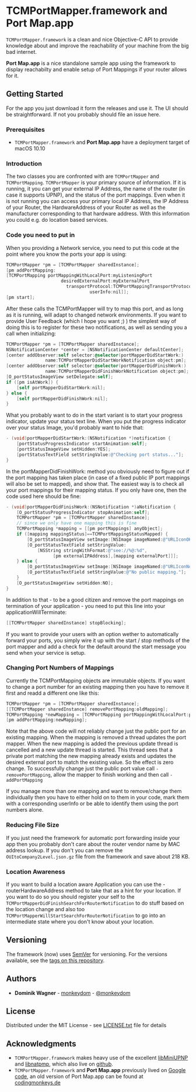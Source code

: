 # TCMPortMapper.framework and Port Map.app

`TCMPortMapper.framework` is a clean and nice Objective-C API to provide knowledge about and improve the reachability of your machine from the big bad internet.

**Port Map.app** is a nice standalone sample app using the framework to display reachabilty and enable setup of Port Mappings if your router allows for it.


## Getting Started

For the app you just download it form the releases and use it. The UI should be straightforward. If not you probably should file an issue here.

### Prerequisites

* `TCMPortMapper.framework` and **Port Map.app** have a deployment target of macOS 10.10 

### Introduction
The two classes you are confronted with are `TCMPortMapper` and `TCMPortMapping`. `TCMPortMapper` is your primary source of information. If it is running, it you can get your external IP Address, the name of the router (in case it supports UPNP), and the status of the port mappings. Even when it is not running you can access your primary local IP Address, the IP Address of your Router, the HardwareAddress of your Router as well as the manufacturer corresponding to that hardware address. With this information you could e.g. do location based services.

### Code you need to put in
When you providing a Network service, you need to put this code at the point where you know the ports your app is using:

```objectivec
TCMPortMapper *pm = [TCMPortMapper sharedInstance];
[pm addPortMapping:
[TCMPortMapping portMappingWithLocalPort:myListeningPort 
                     desiredExternalPort:myExternalPort 
                       transportProtocol:TCMPortMappingTransportProtocolTCP
                                userInfo:nil]];
[pm start];
```

After these calls the TCMPortMapper will try to map this port, and as long as it is running, will adapt to changed network environments. If you want to provide User Feedback (which I hope you want ;) ) the simplest way of doing this is to register for these two notifications, as well as sending you a call when initializing:

```objectivec
TCMPortMapper *pm = [TCMPortMapper sharedInstance];
NSNotificationCenter *center = [NSNotificationCenter defaultCenter];
[center addObserver:self selector:@selector(portMapperDidStartWork:) 
               name:TCMPortMapperDidStartWorkNotification object:pm];
[center addObserver:self selector:@selector(portMapperDidFinishWork:)
               name:TCMPortMapperDidFinishWorkNotification object:pm];
[O_portStatusImageView setDelegate:self];
if ([pm isAtWork]) {
    [self portMapperDidStartWork:nil];
} else {
    [self portMapperDidFinishWork:nil];
}
```

What you probably want to do in the start variant is to start your progress indicator, update your status text line. When you put the progress indicator over your status Image, you'd probably want to hide that:

```objectivec
- (void)portMapperDidStartWork:(NSNotification *)notification {
    [portStatusProgressIndicator startAnimation:self];
    [portStatusImageView setHidden:YES];
    [portStatusTextField setStringValue:@"Checking port status..."];
}
```

In the portMapperDidFinishWork: method you obviously need to figure out if the port mapping has taken place (in case of a fixed public IP port mappings will also be set to mapped), and show that. The easiest way is to check all your port mappings for their mapping status. If you only have one, then the code used here should be fine:

```objectivec
- (void)portMapperDidFinishWork:(NSNotification *)aNotification {
    [O_portStatusProgressIndicator stopAnimation:self];
    TCMPortMapper *pm = [TCMPortMapper sharedInstance];
    // since we only have one mapping this is fine
    TCMPortMapping *mapping = [[pm portMappings] anyObject];
    if ([mapping mappingStatus]==TCMPortMappingStatusMapped) {
        [O_portStatusImageView setImage:[NSImage imageNamed:@"URLIconOK"]];
        [O_portStatusTextField setStringValue:
            [NSString stringWithFormat:@"see://%@:%d",
                  [pm externalIPAddress],[mapping externalPort]]];
    } else {
        [O_portStatusImageView setImage:[NSImage imageNamed:@"URLIconNotOK"]];
        [O_portStatusTextField setStringValue:@"No public mapping."];
    }
    [O_portStatusImageView setHidden:NO];
}
```

In addition to that - to be a good citizen and remove the port mappings on termination of your application - you need to put this line into your applicationWillTerminate:

```objectivec
[[TCMPortMapper sharedInstance] stopBlocking];
```

If you want to provide your users with an option wether to automatically forward your ports, you simply wire it up with the start / stop methods of the port mapper and add a check for the default around the start message you send when your service is setup.

### Changing Port Numbers of Mappings

Currently the TCMPortMapping objects are immutable objects. If you want to change a port number for an existing mapping then you have to remove it first and readd a different one like this:

```objectivec
TCMPortMapper *pm = [TCMPortMapper sharedInstance];
[[TCMPortMapper sharedInstance] removePortMapping:oldMapping];
TCMPortMapping *newMapping = [TCMPortMapping portMappingWithLocalPort:port desiredExternalPort:port transportProtocol:TCMPortMappingTransportProtocolTCP userInfo:nil];
[pm addPortMapping:newMapping];
```
Note that the above code will not reliably change just the public port for an existing mapping. When the mapping is removed a thread updates the port mapper. When the new mapping is added the previous update thread is cancelled and a new update thread is started. This thread sees that a private port matching the new mapping already exists and updates the desired external port to match the existing value. So the effect is zero change. To successfully change just the public port value call `-removePortMapping`, allow the mapper to finish working and then call `- addPortMapping`

If you manage more than one mapping and want to remove/change them individually then you have to either hold on to them in your code, mark them with a corresponding userInfo or be able to identify them using the port numbers alone.

### Reducing File Size
If you just need the framework for automatic port forwarding inside your app then you probably don't care about the router vendor name by MAC address lookup. If you don't you can remove the `OUItoCompany2Level.json.gz` file from the framework and save about 218 KB.

### Location Awareness
If you want to build a location aware Application you can use the -routerHardwareAddress method to take that as a hint for your location. If you want to do so you should register your self to the `TCMPortMapperDidFinishSearchForRouterNotification` to do stuff based on the location change and also too `TCMPortMapperWillStartSearchForRouterNotification` to go into an intermediate state where you don't know about your location.

## Versioning

The framework (now) uses [SemVer](http://semver.org/) for versioning. For the versions available, see the [tags on this repository](https://github.com/monkeydom/tcmportmapper/tags). 

## Authors

* **Dominik Wagner** - [monkeydom](https://github.com/monkeydom) - [@monkeydom](https://twitter.com/monkeydom)

## License

Distributed under the MIT License - see [LICENSE.txt](LICENSE.txt) file for details

## Acknowledgments

* `TCMPortMapper.framework` makes heavy use of the excellent [libMiniUPNP](http://miniupnp.free.fr) and [libnatpmp](http://miniupnp.free.fr/libnatpmp.html), which also live on [github](https://github.com/miniupnp/miniupnp).
* `TCMPortMapper.framework` and **Port Map.app** previously lived on [Google code](https://code.google.com/archive/p/tcmportmapper/), an old version of Port Map.app can be found at [codingmonkeys.de](https://www.codingmonkeys.de/portmap/)



